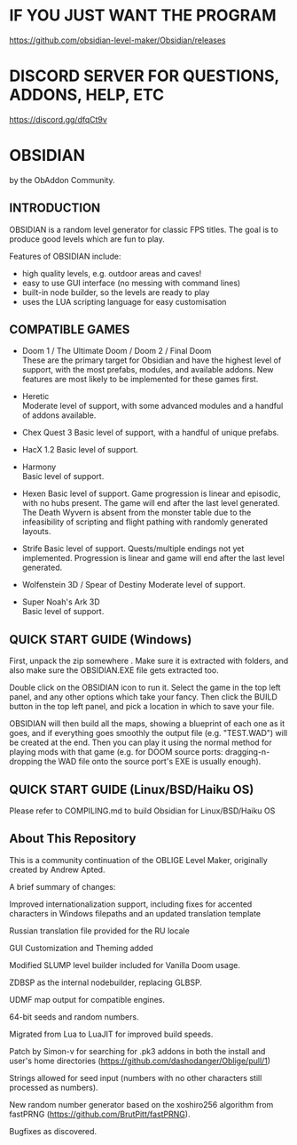 # IF YOU JUST WANT THE PROGRAM
https://github.com/obsidian-level-maker/Obsidian/releases

# DISCORD SERVER FOR QUESTIONS, ADDONS, HELP, ETC
https://discord.gg/dfqCt9v

# OBSIDIAN
by the ObAddon Community.

## INTRODUCTION

OBSIDIAN is a random level generator for classic FPS titles.
The goal is to produce good levels which are fun to play.

Features of OBSIDIAN include:

* high quality levels, e.g. outdoor areas and caves!
* easy to use GUI interface (no messing with command lines)
* built-in node builder, so the levels are ready to play
* uses the LUA scripting language for easy customisation

## COMPATIBLE GAMES

* Doom 1 / The Ultimate Doom / Doom 2 / Final Doom  
  These are the primary target for Obsidian and have the highest level of support, with the most prefabs, modules, and available addons.
  New features are most likely to be implemented for these games first.
    
* Heretic  
  Moderate level of support, with some advanced modules and a handful of addons available.
  
* Chex Quest 3
  Basic level of support, with a handful of unique prefabs.
  
* HacX 1.2 
  Basic level of support.
  
* Harmony  
  Basic level of support.
  
* Hexen 
  Basic level of support. Game progression is linear and episodic, with no hubs present. The game will end after the last level generated. The Death Wyvern is absent from the monster table due to the    infeasibility of scripting and flight pathing with randomly generated layouts.
  
* Strife
  Basic level of support. Quests/multiple endings not yet implemented. Progression is linear and game will end after the last level generated.
  
* Wolfenstein 3D / Spear of Destiny
  Moderate level of support.
  
* Super Noah's Ark 3D  
  Basic level of support. 

## QUICK START GUIDE (Windows)

First, unpack the zip somewhere .  Make sure it is extracted with folders, and also make sure the OBSIDIAN.EXE file gets extracted too.

Double click on the OBSIDIAN icon to run it.  Select the game in the top left panel, and any other options which take your fancy. Then click the BUILD button in the top left panel, and pick a location in which to save your file.

OBSIDIAN will then build all the maps, showing a blueprint of each one as it goes, and if everything goes smoothly the output file (e.g. "TEST.WAD") will be created at the end.  Then you can play it using the normal method for playing mods with that game (e.g. for DOOM source ports: dragging-n-dropping the WAD file onto the source port's EXE is usually enough).

## QUICK START GUIDE (Linux/BSD/Haiku OS)

Please refer to COMPILING.md to build Obsidian for Linux/BSD/Haiku OS

## About This Repository

This is a community continuation of the OBLIGE Level Maker, originally created by Andrew Apted.

A brief summary of changes:

Improved internationalization support, including fixes for accented characters in Windows filepaths and an updated translation template

Russian translation file provided for the RU locale

GUI Customization and Theming added

Modified SLUMP level builder included for Vanilla Doom usage.

ZDBSP as the internal nodebuilder, replacing GLBSP.

UDMF map output for compatible engines.

64-bit seeds and random numbers.

Migrated from Lua to LuaJIT for improved build speeds.

Patch by Simon-v for searching for .pk3 addons in both the install and user's home directories (https://github.com/dashodanger/Oblige/pull/1)

Strings allowed for seed input (numbers with no other characters still processed as numbers).

New random number generator based on the xoshiro256 algorithm from fastPRNG (https://github.com/BrutPitt/fastPRNG).

Bugfixes as discovered.
